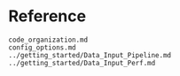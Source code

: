 # Reference

```{toctree}
code_organization.md
config_options.md
../getting_started/Data_Input_Pipeline.md
../getting_started/Data_Input_Perf.md
```
